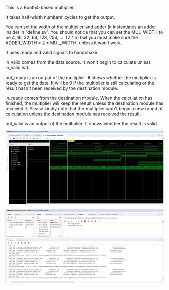 This is a Booth4-based multiplier.

It takes half-width numbers’ cycles to get the output.

You can set the width of the multiplier and adder (it instantiates an adder inside) in "define.sv". You should notice that you can set the MUL_WIDTH to be 4, 16, 32, 64, 128, 256, .... (2 ^ n) but you must make sure the ADDER_WIDTH = 2 * MUL_WIDTH, unless it won't work.

It uses ready and valid signals to handshake.

in_valid comes from the data source. It won't begin to calculate unless in_valid is 1.

out_ready is an output of the multiplier. It shows whether the multiplier is ready to get the data. It will be 0 if the multiplier is still calculating or the result hasn't been received by the destination module.

in_ready comes from the destination module. When the calculation has finished, the multiplier will keep the result unless the destination module has received it. Please kindly note that the multiplier won't begin a new round of calculation unless the destination module has received the result.

out_valid is an output of the multiplier. It shows whether the result is valid.

![alt text](rtl/png/Simulation_result_wave.png)

![alt text](rtl/png/Simulation_result_test.png)
